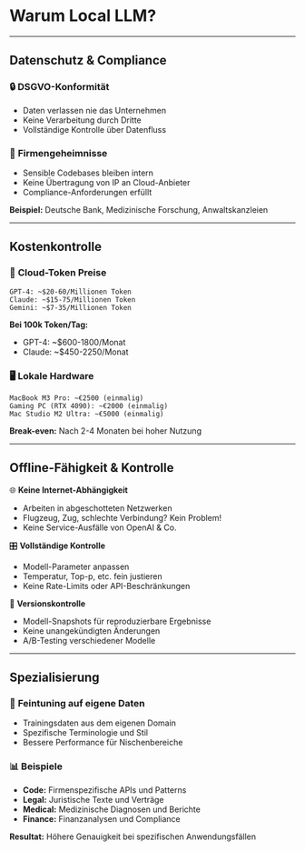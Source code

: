 # Warum Local LLM?

---

## Datenschutz & Compliance

<div class="grid grid-cols-2 gap-8">

<div>

### 🔒 **DSGVO-Konformität**
- Daten verlassen nie das Unternehmen
- Keine Verarbeitung durch Dritte
- Vollständige Kontrolle über Datenfluss

</div>

<div v-click>

### 🏢 **Firmengeheimnisse**
- Sensible Codebases bleiben intern
- Keine Übertragung von IP an Cloud-Anbieter
- Compliance-Anforderungen erfüllt

</div>

</div>

<v-click>

<div class="text-center mt-6 p-4 bg-yellow-100 rounded-lg">
<strong>Beispiel:</strong> Deutsche Bank, Medizinische Forschung, Anwaltskanzleien
</div>

</v-click>

---

## Kostenkontrolle

<div class="grid grid-cols-2 gap-8">

<div>

### 💸 **Cloud-Token Preise**
```
GPT-4: ~$20-60/Millionen Token
Claude: ~$15-75/Millionen Token
Gemini: ~$7-35/Millionen Token
```

<v-click>

**Bei 100k Token/Tag:**
- GPT-4: ~$600-1800/Monat
- Claude: ~$450-2250/Monat

</v-click>

</div>

<div v-click>

### 🖥️ **Lokale Hardware**
```
MacBook M3 Pro: ~€2500 (einmalig)
Gaming PC (RTX 4090): ~€2000 (einmalig)
Mac Studio M2 Ultra: ~€5000 (einmalig)
```

**Break-even:** Nach 2-4 Monaten bei hoher Nutzung

</div>

</div>

---

## Offline-Fähigkeit & Kontrolle

<v-clicks>

🌐 **Keine Internet-Abhängigkeit**
- Arbeiten in abgeschotteten Netzwerken
- Flugzeug, Zug, schlechte Verbindung? Kein Problem!
- Keine Service-Ausfälle von OpenAI & Co.

🎛️ **Vollständige Kontrolle**
- Modell-Parameter anpassen
- Temperatur, Top-p, etc. fein justieren
- Keine Rate-Limits oder API-Beschränkungen

🔄 **Versionskontrolle**
- Modell-Snapshots für reproduzierbare Ergebnisse
- Keine unangekündigten Änderungen
- A/B-Testing verschiedener Modelle

</v-clicks>

---

## Spezialisierung

<div class="grid grid-cols-2 gap-8">

<div>

### 🎯 **Feintuning auf eigene Daten**
- Trainingsdaten aus dem eigenen Domain
- Spezifische Terminologie und Stil
- Bessere Performance für Nischenbereiche

</div>

<div v-click>

### 📊 **Beispiele**
- **Code:** Firmenspezifische APIs und Patterns
- **Legal:** Juristische Texte und Verträge  
- **Medical:** Medizinische Diagnosen und Berichte
- **Finance:** Finanzanalysen und Compliance

</div>

</div>

<v-click>

<div class="mt-6 p-4 bg-blue-100 rounded-lg text-center">
<strong>Resultat:</strong> Höhere Genauigkeit bei spezifischen Anwendungsfällen
</div>

</v-click>